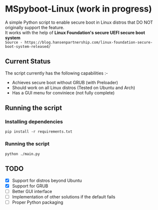 # MSpyboot-Linux (work in progress)

 A simple Python script to enable secure boot in Linux distros that DO NOT originally support the feature. <br />
 It works with the help of <b> Linux Foundation's secure UEFI secure boot system </b> <br />
 `Source - https://blog.hansenpartnership.com/linux-foundation-secure-boot-system-released/ `

 ## Current Status
 The script currently has the following capabilities :-
 - Achieves secure boot without GRUB (with Preloader)
 - Should work on all Linux distros (Tested on Ubuntu and Arch)
 - Has a GUI menu for conviniece (not fully complete)

 ## Running the script
 ### Installing dependencies
 `pip install -r requirements.txt `

 ### Running the script
 `python ./main.py`

 ## TODO
 - [x] Support for distros beyond Ubuntu
 - [x] Support for GRUB
 - [ ] Better GUI interface
 - [ ] Implementation of other solutions if the default fails
 - [ ] Proper Python packaging
